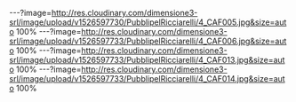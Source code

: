 ---?image=http://res.cloudinary.com/dimensione3-srl/image/upload/v1526597730/PubblipelRicciarelli/4_CAF005.jpg&size=auto 100%
---?image=http://res.cloudinary.com/dimensione3-srl/image/upload/v1526597733/PubblipelRicciarelli/4_CAF006.jpg&size=auto 100%
---?image=http://res.cloudinary.com/dimensione3-srl/image/upload/v1526597733/PubblipelRicciarelli/4_CAF013.jpg&size=auto 100%
---?image=http://res.cloudinary.com/dimensione3-srl/image/upload/v1526597733/PubblipelRicciarelli/4_CAF014.jpg&size=auto 100%
